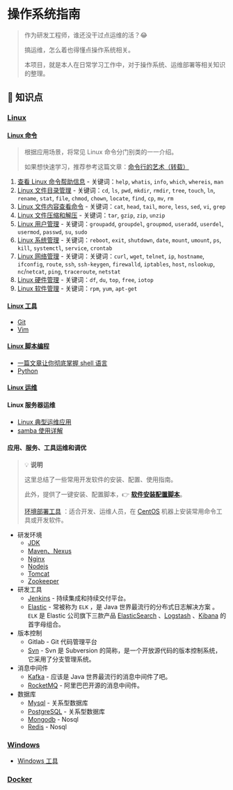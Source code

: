 # 操作系统指南

> 作为研发工程师，谁还没干过点运维的活？:joy:
>
> 搞运维，怎么着也得懂点操作系统相关。
>
> 本项目，就是本人在日常学习工作中，对于操作系统、运维部署等相关知识的整理。

## :memo: 知识点

### [Linux](docs/linux)

#### [Linux 命令](docs/linux/cli)

> 根据应用场景，将常见 Linux 命令分门别类的一一介绍。
>
> 如果想快速学习，推荐参考这篇文章：[命令行的艺术（转载）](docs/linux/cli/命令行的艺术.md)

1. [查看 Linux 命令帮助信息](docs/linux/cli/01.查看Linux命令帮助信息.md) - 关键词：`help`, `whatis`, `info`, `which`, `whereis`, `man`
2. [Linux 文件目录管理](docs/linux/cli/02.Linux文件目录管理.md) - 关键词：`cd`, `ls`, `pwd`, `mkdir`, `rmdir`, `tree`, `touch`, `ln`, `rename`, `stat`, `file`, `chmod`, `chown`, `locate`, `find`, `cp`, `mv`, `rm`
3. [Linux 文件内容查看命令](docs/linux/cli/03.Linux文件内容查看编辑.md) - 关键词：`cat`, `head`, `tail`, `more`, `less`, `sed`, `vi`, `grep`
4. [Linux 文件压缩和解压](docs/linux/cli/04.Linux文件压缩和解压.md) - 关键词：`tar`, `gzip`, `zip`, `unzip`
5. [Linux 用户管理](docs/linux/cli/05.Linux用户管理.md) - 关键词：`groupadd`, `groupdel`, `groupmod`, `useradd`, `userdel`, `usermod`, `passwd`, `su`, `sudo`
6. [Linux 系统管理](docs/linux/cli/06.Linux系统管理.md) - 关键词：`reboot`, `exit`, `shutdown`, `date`, `mount`, `umount`, `ps`, `kill`, `systemctl`, `service`, `crontab`
7. [Linux 网络管理](docs/linux/cli/07.Linux网络管理.md) - 关键词：关键词：`curl`, `wget`, `telnet`, `ip`, `hostname`, `ifconfig`, `route`, `ssh`, `ssh-keygen`, `firewalld`, `iptables`, `host`, `nslookup`, `nc`/`netcat`, `ping`, `traceroute`, `netstat`
8. [Linux 硬件管理](docs/linux/cli/08.Linux硬件管理.md) - 关键词：`df`, `du`, `top`, `free`, `iotop`
9. [Linux 软件管理](docs/linux/cli/09.Linux软件管理.md) - 关键词：`rpm`, `yum`, `apt-get`

#### [Linux 工具](docs/linux/tool)

- [Git](docs/linux/tool/git)
- [Vim](docs/linux/tool/vim.md)

#### [Linux 脚本编程](docs/linux/scripts)

- [一篇文章让你彻底掌握 shell 语言](docs/linux/scripts/shell.md)
- [Python](docs/linux/scripts/python.md)

#### [Linux 运维](docs/linux/ops)

#### Linux 服务器运维

- [Linux 典型运维应用](docs/linux/ops/linux典型运维应用.md)
- [samba 使用详解](docs/linux/ops/samba使用详解.md)

#### 应用、服务、工具运维和调优

> :bulb: **说明**
>
> 这里总结了一些常用开发软件的安装、配置、使用指南。
>
> 此外，提供了一键安装、配置脚本，:point_right: [**软件安装配置脚本**](https://github.com/dunwu/os-tutorial/tree/master/codes/linux/ops/soft)。
>
> [环境部署工具](https://github.com/dunwu/os-tutorial/tree/master/codes/deploy) ：适合开发、运维人员，在 [CentOS](https://www.centos.org/) 机器上安装常用命令工具或开发软件。

- 研发环境
  - [JDK](docs/linux/ops/soft/jdk.md)
  - [Maven、Nexus](https://github.com/dunwu/javastack/tree/master/docs/javatool/build/maven)
  - [Nginx](https://github.com/dunwu/nginx-tutorial)
  - [Nodejs](docs/linux/ops/soft/nodejs.md)
  - [Tomcat](docs/linux/ops/soft/tomcat.md)
  - [Zookeeper](docs/linux/ops/soft/zookeeper.md)
- 研发工具
  - [Jenkins](docs/linux/ops/soft/jenkins.md) - 持续集成和持续交付平台。
  - [Elastic](docs/linux/ops/soft/elastic) - 常被称为 `ELK` ，是 Java 世界最流行的分布式日志解决方案 。 `ELK` 是 Elastic 公司旗下三款产品 [ElasticSearch](https://www.elastic.co/products/elasticsearch) 、[Logstash](https://www.elastic.co/products/logstash) 、[Kibana](https://www.elastic.co/products/kibana) 的首字母组合。
- 版本控制
  - Gitlab - Git 代码管理平台
  - [Svn](docs/linux/ops/soft/svn.md) - Svn 是 Subversion 的简称，是一个开放源代码的版本控制系统，它采用了分支管理系统。
- 消息中间件
  - [Kafka](docs/linux/ops/soft/kafka.md) - 应该是 Java 世界最流行的消息中间件了吧。
  - [RocketMQ](docs/linux/ops/soft/rocketmq.md) - 阿里巴巴开源的消息中间件。
- 数据库
  - [Mysql](https://github.com/dunwu/database/blob/master/docs/mysql/install-mysql.md) - 关系型数据库
  - [PostgreSQL](https://github.com/dunwu/database/blob/master/docs/postgresql.md#安装) - 关系型数据库
  - [Mongodb](https://github.com/dunwu/database/blob/master/docs/mongodb/install-mongodb.md) - Nosql
  - [Redis](https://github.com/dunwu/database/blob/master/docs/redis/install-redis.md) - Nosql

### [Windows](docs/windows)

- [Windows 工具](docs/windows/Windows工具.md)

### [Docker](docs/docker)
